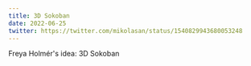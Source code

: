 ```yaml
---
title: 3D Sokoban
date: 2022-06-25
twitter: https://twitter.com/mikolasan/status/1540829943680053248
---
```


Freya Holmér's idea: 3D Sokoban